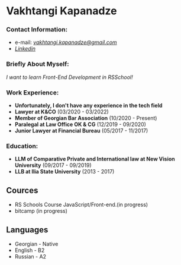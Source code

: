 # **Vakhtangi Kapanadze**

### Contact Information:

* e-mail: *<vakhtangi.kapanadze@gmail.com>*
* *[Linkedin](https://www.linkedin.com/in/vakhtangi-kapanadze-856803186/)*

### Briefly About Myself:
*I want to learn Front-End Development in RSSchool!*


### Work Experience:
* **Unfortunately, I don't have any experience in the tech field** 
* **Lawyer at K&CO** (03/2020 - 03/2022)
* **Member of Georgian Bar Association** (10/2020 - Present)
* **Paralegal at Law Office OK & CG** (12/2019 - 09/2020)
* **Junior Lawyer at Financial Bureau** (05/2017 - 11/2017)


### Education:
* **LLM of Comparative Private and International law at New Vision University** (09/2017 - 09/2019)
* **LLB at Ilia State University** (2013 - 2017)

## Cources
* RS Schools Course  JavaScript/Front-end.(in progress)
* bitcamp (in progress)


## Languages
* Georgian - Native
* English - B2
* Russian - A2
